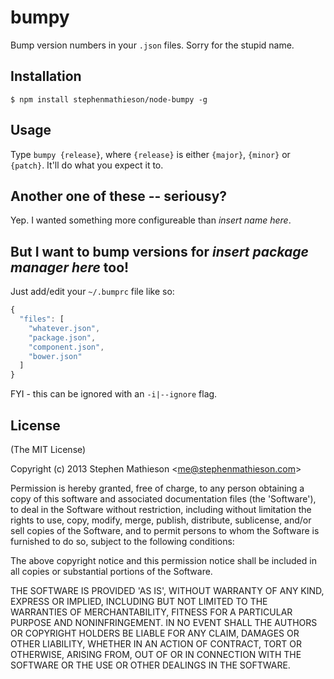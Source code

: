 
# bumpy

  Bump version numbers in your `.json` files.  Sorry for the stupid name.

## Installation

    $ npm install stephenmathieson/node-bumpy -g

## Usage

  Type `bumpy {release}`, where `{release}` is either `{major}`, `{minor}` or `{patch}`.  It'll do what you expect it to.

## Another one of these -- seriousy?

  Yep.  I wanted something more configureable than *insert name here*.

## But I want to bump versions for *insert package manager here* too!

  Just add/edit your `~/.bumprc` file like so:

```js
{
  "files": [
    "whatever.json",
    "package.json",
    "component.json",
    "bower.json"
  ]
}
```

  FYI - this can be ignored with an `-i|--ignore` flag.

## License 

(The MIT License)

Copyright (c) 2013 Stephen Mathieson &lt;me@stephenmathieson.com&gt;

Permission is hereby granted, free of charge, to any person obtaining
a copy of this software and associated documentation files (the
'Software'), to deal in the Software without restriction, including
without limitation the rights to use, copy, modify, merge, publish,
distribute, sublicense, and/or sell copies of the Software, and to
permit persons to whom the Software is furnished to do so, subject to
the following conditions:

The above copyright notice and this permission notice shall be
included in all copies or substantial portions of the Software.

THE SOFTWARE IS PROVIDED 'AS IS', WITHOUT WARRANTY OF ANY KIND,
EXPRESS OR IMPLIED, INCLUDING BUT NOT LIMITED TO THE WARRANTIES OF
MERCHANTABILITY, FITNESS FOR A PARTICULAR PURPOSE AND NONINFRINGEMENT.
IN NO EVENT SHALL THE AUTHORS OR COPYRIGHT HOLDERS BE LIABLE FOR ANY
CLAIM, DAMAGES OR OTHER LIABILITY, WHETHER IN AN ACTION OF CONTRACT,
TORT OR OTHERWISE, ARISING FROM, OUT OF OR IN CONNECTION WITH THE
SOFTWARE OR THE USE OR OTHER DEALINGS IN THE SOFTWARE.